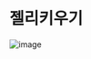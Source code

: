 # 젤리키우기
 
![image](https://user-images.githubusercontent.com/50513500/153525148-3f373951-9716-4e24-976f-2a741424646c.png)

